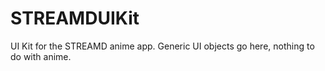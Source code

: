 # STREAMDUIKit
UI Kit for the STREAMD anime app. Generic UI objects go here, nothing to do with anime.
